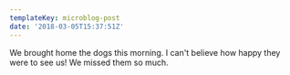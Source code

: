 ```yaml
---
templateKey: microblog-post
date: '2018-03-05T15:37:51Z'
---
```


We brought home the dogs this morning. I can't believe how happy they were to see us! We missed them so much.

